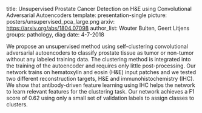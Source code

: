 title: Unsupervised Prostate Cancer Detection on H&E using Convolutional Adversarial Autoencoders
template: presentation-single
picture: posters/unsupervised_pca_large.png
arxiv: https://arxiv.org/abs/1804.07098
author_list: Wouter Bulten, Geert Litjens
groups: pathology, diag
date: 4-7-2018

We propose an unsupervised method using self-clustering convolutional adversarial autoencoders to classify prostate tissue as tumor or non-tumor without any labeled training data. The clustering method is integrated into the training of the autoencoder and requires only little post-processing. Our network trains on hematoxylin and eosin (H&E) input patches and we tested two different reconstruction targets, H&E and immunohistochemistry (IHC). We show that antibody-driven feature learning using IHC helps the network to learn relevant features for the clustering task. Our network achieves a F1 score of 0.62 using only a small set of validation labels to assign classes to clusters.
